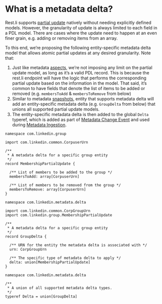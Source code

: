 # What is a metadata delta?

Rest.li supports [partial update](https://linkedin.github.io/rest.li/user_guide/restli_server#partial_update) natively without needing explicitly defined models. 
However, the granularity of update is always limited to each field in a PDL model. 
There are cases where the update need to happen at an even finer grain, e.g. adding or removing items from an array.

To this end, we’re proposing the following entity-specific metadata delta model that allows atomic partial updates at any desired granularity. 
Note that:
1. Just like metadata [aspects](/docs/what/aspect.md), we’re not imposing any limit on the partial update model, as long as it’s a valid PDL record. 
This is because the rest.li endpoint will have the logic that performs the corresponding partial update based on the information in the model. 
That said, it’s common to have fields that denote the list of items to be added or removed (e.g. `membersToAdd` & `membersToRemove` from below)
2. Similar to metadata [snapshots](/docs/what/snapshot.md), entity that supports metadata delta will add an entity-specific metadata delta 
(e.g. `GroupDelta` from below) that unions all supported partial update models.
3. The entity-specific metadata delta is then added to the global `Delta` typeref, which is added as part of [Metadata Change Event](mxe.md#metadata-change-event-mce) and used during [Metadata Ingestion](../architecture/metadata-ingestion.md).

```
namespace com.linkedin.group

import com.linkedin.common.CorpuserUrn

/**
 * A metadata delta for a specific group entity
 */
record MembershipPartialUpdate {
  
  /** List of members to be added to the group */
  membersToAdd: array[CorpuserUrn]

  /** List of members to be removed from the group */
  membersToRemove: array[CorpuserUrn]
}
```

```
namespace com.linkedin.metadata.delta

import com.linkedin.common.CorpGroupUrn
import com.linkedin.group.MembershipPartialUpdate

/**
 * A metadata delta for a specific group entity
 */
record GroupDelta {

  /** URN for the entity the metadata delta is associated with */
  urn: CorpGroupUrn

  /** The specific type of metadata delta to apply */
  delta: union[MembershipPartialUpdate]
}
```

```
namespace com.linkedin.metadata.delta

/**
 * A union of all supported metadata delta types.
 */
typeref Delta = union[GroupDelta]
```